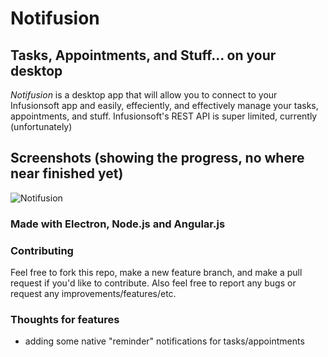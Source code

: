 # Notifusion

## Tasks, Appointments, and Stuff... on your desktop

*Notifusion* is a desktop app that will allow you to connect to your Infusionsoft app and easily, effeciently, and effectively manage your tasks, appointments, and stuff. Infusionsoft's REST API is super limited, currently (unfortunately)

## Screenshots (showing the progress, no where near finished yet)

![Notifusion](./images/notifusion.gif)

### Made with Electron, Node.js and Angular.js

### Contributing

Feel free to fork this repo, make a new feature branch, and make a pull request if you'd like to contribute. Also feel free to report any bugs or request any improvements/features/etc.

### Thoughts for features

 - adding some native "reminder" notifications for tasks/appointments
